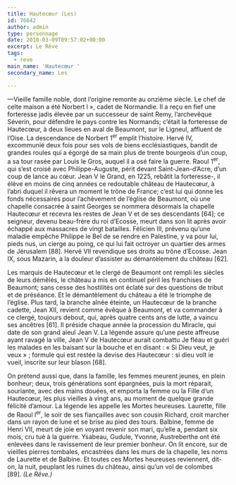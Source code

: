 ```yaml
---
title: Hautecœur (Les)
id: 76642
author: admin
type: personnage
date: 2010-03-09T09:57:02+00:00
excerpt: Le Rêve
tags:
  - reve
main_name: 'Hautecœur '
secondary_name: Les

---
```

—Vieille famille noble, dont l&rsquo;origine remonte au onzième siècle. Le chef de celte maison a été Norbert l&nbsp;&raquo;, cadet de Normandie. Il a reçu en fief une forteresse jadis élevée par un successeur de saint Remy, l&rsquo;archevêque Séverin, pour défendre le pays contre les Normands; c&rsquo;était la forteresse de Hautecœur, à deux lieues en aval de Beaumont, sur le Ligneul, affluent de l&rsquo;Oise. La descendance de Norbert 1<sup>er</sup> emplit l&rsquo;histoire. Hervé IV, excommunié deux fois pour ses vols de biens ecclésiastiques, bandit de grandes roules qui a égorgé de sa main plus de trente bourgeois d&rsquo;un coup, a sa tour rasée par Louis le Gros, auquel il a osé faire la guerre. Raoul 1<sup>er</sup>, qui s&rsquo;est croisé avec Philippe-Auguste, périt devant Saint-Jean-d&rsquo;Acre, d&rsquo;un coup de lance au cœur. Jean V le Grand, en 1225, rebâtit la forteresse-, il élève en moins de cinq années ce redoutable château de Hautecœur, à l&rsquo;abri duquel il rêvera un moment le trône de France; c&rsquo;est lui qui donne les fonds nécessaires pour l&rsquo;achèvement de l&rsquo;église de Beaumont, où une chapelle consacrée à saint Georges se nommera désormais la chapelle Hautecœur et recevra les restes de Jean V et de ses descendants [64]; ce seigneur, devenu beau-frère du roi d&rsquo;Ecosse, meurt dans son lit après avoir échappé aux massacres de vingt batailles. Félicien III, prévenu qu&rsquo;une maladie empêche Philippe le Bel de se rendre en Palestine, y va pour lui, pieds nus, un cierge au poing, ce qui lui fait octroyer un quartier des armes de Jérusalem [88]. Hervé VII revendique ses droits au trône d&rsquo;Ecosse. Jean IX, sous Mazarin, a la douleur d&rsquo;assister au démantèlement du château [62].

Les marquis de Hautecœur et le clergé de Beaumont ont rempli les siècles de leurs démêlés, le château a mis en continuel péril les franchises de Beaumont; sans cesse des hostilités ont éclaté sur des questions de tribut et de préséance. Et le démantèlement du château a été le triomphe de l&rsquo;église. Plus tard, la branche aînée éteinte, un Hautecœur de la branche cadette, Jean XII, revient comme évêque à Beaumont, et va commander à ce clergé, toujours debout, qui, après quatre cents ans de lutte, a vaincu ses ancêtres [61]. II préside chaque année la procession du Miracle, qui date de son grand aïeul Jean V. La légende assure qu&rsquo;une peste affreuse ayant ravagé la ville, Jean V de Hautecœur aurait combattu Je fléau et guéri les malades en les baisant sur la bouche et en disant : « Si Dieu veut, je veux » ; formule qui est restée la devise des Hautecœur : si dieu volt ie vueil, inscrite sur leur blason [68].

On prétend aussi que, dans la famille, les femmes meurent jeunes, en plein bonheur; deux, trois générations sont épargnées, puis la mort réparait, souriante, avec des mains douées, et emporta la femme ou la Fille d&rsquo;un Hautecœur, les plus vieilles à vingt ans, au moment de quelque grande félicité d&rsquo;amour. La légende les appelle les Mortes heureuses. Laurette, fille de Raoul l<sup>er</sup>, le soir de ses fiançailles avec son cousin Richard, croit marcher dans un rayon de lune et se brise au pied des tours. Balbine, femme de Henri VII, meurt de joie en voyant revenir son mari, qu&rsquo;elle a, pendant six mois, cru tué à la guerre. Ysabeau, Gudule, Yvonne, Austreberthe ont été enlevées dans le ravissement de leur premier bonheur. On lit encore, sur de vieilles pierres tombales, encastrées dans les murs de la chapelle, les noms de Laurette et de Balbine. Et toutes ces Mortes heureuses reviennent, dit-on, la nuit, peuplant les ruines du château, ainsi qu&rsquo;un vol de colombes [89]. _(Le Rêve.)_